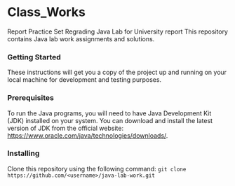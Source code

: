 # Class_Works
Report Practice Set Regrading Java Lab for University report
This repository contains Java lab work assignments and solutions.

### Getting Started
These instructions will get you a copy of the project up and running on your local machine for development and testing purposes.

### Prerequisites
To run the Java programs, you will need to have Java Development Kit (JDK) installed on your system. You can download and install the latest version of JDK from the official website: https://www.oracle.com/java/technologies/downloads/.

### Installing
Clone this repository using the following command:
  ```git clone https://github.com/<username>/java-lab-work.git```

